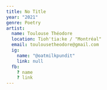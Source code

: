```yaml
---
title: No Title
year: "2021"
genre: Poetry
artist:
  name: Toulouse Théodore
  location: Tioh'tia:ke / "Montréal"
  email: toulousetheodore@gmail.com
  ig:
    name: "@oatmilkpundit"
    link: null
  fb:
    ? name
    ? link
---
```

